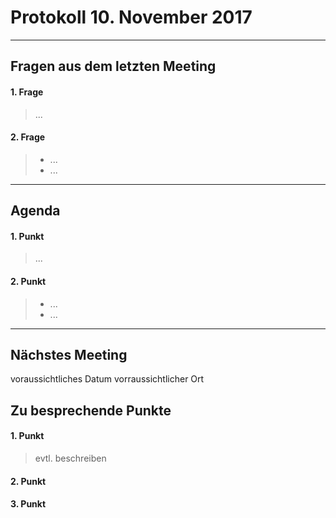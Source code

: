 # **Protokoll 10. November 2017**
-------------------

## **Fragen aus dem letzten Meeting**

#### 1. Frage
> ...

#### 2. Frage
> * ...
> * ...

---------------

## **Agenda**

#### 1. Punkt
> ...

#### 2. Punkt
> * ...
> * ...

--------------

## **Nächstes Meeting**

voraussichtliches Datum
vorraussichtlicher Ort

## Zu besprechende Punkte

#### 1. Punkt
> evtl. beschreiben

#### 2. Punkt

#### 3. Punkt
